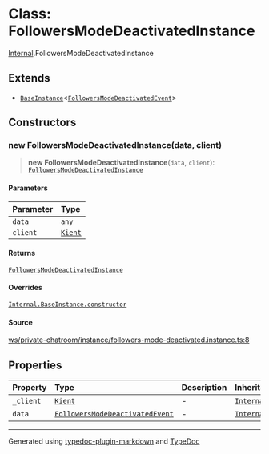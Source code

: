 # Class: FollowersModeDeactivatedInstance

[Internal](../index.md).FollowersModeDeactivatedInstance

## Extends

- [`BaseInstance`](BaseInstance.md)\<[`FollowersModeDeactivatedEvent`](../interfaces/FollowersModeDeactivatedEvent.md)\>

## Constructors

### new FollowersModeDeactivatedInstance(data, client)

> **new FollowersModeDeactivatedInstance**(`data`, `client`): [`FollowersModeDeactivatedInstance`](FollowersModeDeactivatedInstance.md)

#### Parameters

| Parameter | Type |
| :------ | :------ |
| `data` | `any` |
| `client` | [`Kient`](../../classes/Kient.md) |

#### Returns

[`FollowersModeDeactivatedInstance`](FollowersModeDeactivatedInstance.md)

#### Overrides

[`Internal.BaseInstance.constructor`](BaseInstance.md#constructors)

#### Source

[ws/private-chatroom/instance/followers-mode-deactivated.instance.ts:8](https://github.com/zSoulweaver/kient/blob/cb3a38e/src/ws/private-chatroom/instance/followers-mode-deactivated.instance.ts#L8)

## Properties

| Property | Type | Description | Inheritance | Source |
| :------ | :------ | :------ | :------ | :------ |
| `_client` | [`Kient`](../../classes/Kient.md) | - | [`Internal.BaseInstance._client`](BaseInstance.md) | [utils/instance.base.ts:4](https://github.com/zSoulweaver/kient/blob/cb3a38e/src/utils/instance.base.ts#L4) |
| `data` | [`FollowersModeDeactivatedEvent`](../interfaces/FollowersModeDeactivatedEvent.md) | - | [`Internal.BaseInstance.data`](BaseInstance.md) | [utils/instance.base.ts:5](https://github.com/zSoulweaver/kient/blob/cb3a38e/src/utils/instance.base.ts#L5) |

***

Generated using [typedoc-plugin-markdown](https://www.npmjs.com/package/typedoc-plugin-markdown) and [TypeDoc](https://typedoc.org/)

